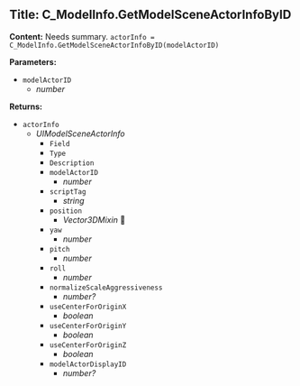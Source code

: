 ## Title: C_ModelInfo.GetModelSceneActorInfoByID

**Content:**
Needs summary.
`actorInfo = C_ModelInfo.GetModelSceneActorInfoByID(modelActorID)`

**Parameters:**
- `modelActorID`
  - *number*

**Returns:**
- `actorInfo`
  - *UIModelSceneActorInfo*
    - `Field`
    - `Type`
    - `Description`
    - `modelActorID`
      - *number*
    - `scriptTag`
      - *string*
    - `position`
      - *Vector3DMixin* 🔗
    - `yaw`
      - *number*
    - `pitch`
      - *number*
    - `roll`
      - *number*
    - `normalizeScaleAggressiveness`
      - *number?*
    - `useCenterForOriginX`
      - *boolean*
    - `useCenterForOriginY`
      - *boolean*
    - `useCenterForOriginZ`
      - *boolean*
    - `modelActorDisplayID`
      - *number?*